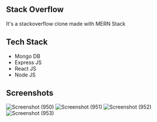 ## Stack Overflow

It's a stackoverflow clone made with MERN Stack

## Tech Stack

- Mongo DB
- Express JS
- React JS
- Node JS

## Screenshots

![Screenshot (950)](https://user-images.githubusercontent.com/73753957/166508018-3120407b-1bd7-4052-a635-05d605596e6a.png)
![Screenshot (951)](https://user-images.githubusercontent.com/73753957/166508028-4e50b78d-187d-4b61-8f1c-622061a43835.png)
![Screenshot (952)](https://user-images.githubusercontent.com/73753957/166508034-077fc399-77d2-4e77-a834-58d1201fceab.png)
![Screenshot (953)](https://user-images.githubusercontent.com/73753957/166508043-e4344a13-bf70-4c71-b1e3-6040c755e9c7.png)
